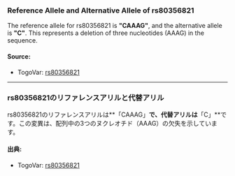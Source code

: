 ### Reference Allele and Alternative Allele of rs80356821
The reference allele for rs80356821 is **"CAAAG"**, and the alternative allele is **"C"**. This represents a deletion of three nucleotides (AAAG) in the sequence.

#### Source:
- TogoVar: [rs80356821](https://identifiers.org/dbsnp/rs80356821)

---

### rs80356821のリファレンスアリルと代替アリル
rs80356821のリファレンスアリルは**「CAAAG」**で、代替アリルは**「C」**です。この変異は、配列中の3つのヌクレオチド（AAAG）の欠失を示しています。

#### 出典:
- TogoVar: [rs80356821](https://identifiers.org/dbsnp/rs80356821)
